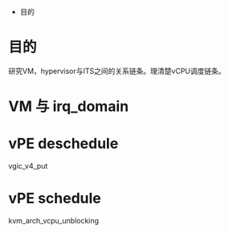 + 目的


# 目的
研究VM，hypervisor与ITS之间的关系链条。理清楚vCPU调度链条。

# VM 与 irq_domain


# vPE deschedule

vgic_v4_put

# vPE schedule

kvm_arch_vcpu_unblocking
